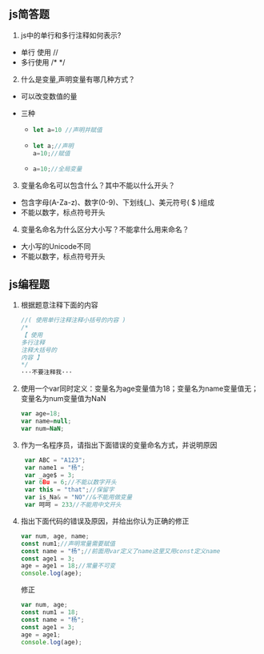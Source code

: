 ## js简答题

1. js中的单行和多行注释如何表示?

- 单行 使用 //
- 多行使用 /* */

2. 什么是变量,声明变量有哪几种方式？

- 可以改变数值的量

- 三种

  - ~~~js
    let a=10 //声明并赋值
    ~~~

  - ~~~js
    let a;//声明
    a=10;//赋值
    ~~~

  - ~~~js
    a=10;//全局变量
    ~~~

3. 变量名命名可以包含什么？其中不能以什么开头？

- 包含字母(A-Za-z)、数字(0-9)、下划线(_)、美元符号( $ )组成
- 不能以数字，标点符号开头

4. 变量名命名为什么区分大小写？不能拿什么用来命名？

- 大小写的Unicode不同
- 不能以数字，标点符号开头


## js编程题

1. 根据题意注释下面的内容

   ```js
   //( 使用单行注释注释小括号的内容 )
   /*
   【 使用
   多行注释
   注释大括号的
   内容 】
   */
   ···不要注释我···
   ```

2. 使用一个var同时定义：变量名为age变量值为18；变量名为name变量值无；变量名为num变量值为NaN

   ```js
   var age=18;
   var name=null;
   var num=NaN;
   ```

3. 作为一名程序员，请指出下面错误的变量命名方式，并说明原因

   ```js
    var ABC = "A123";
    var name1 = "杨";
    var _age$ = 3; 
    var 6Bu = 6;//不能以数字开头
    var this = "that";//保留字
    var is_Na& = "NO"//&不能用做变量
    var 呵呵 = 233//不能用中文开头
   ```

4. 指出下面代码的错误及原因，并给出你认为正确的修正

   ```js
   var num, age, name;
   const num1;//声明常量需要赋值
   const name = "杨";//前面用var定义了name这里又用const定义name
   const age1 = 3;
   age = age1 = 18;//常量不可变
   console.log(age);
   ```
   
   修正
   
   ~~~js
   var num, age;
   const num1 = 18;
   const name = "杨";
   const age1 = 3;
   age = age1;
   console.log(age);
   ~~~
   
   